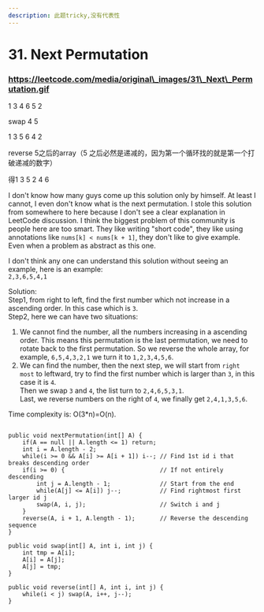 ```yaml
---
description: 此题tricky,没有代表性
---
```


# 31. Next Permutation

### https://leetcode.com/media/original\_images/31\_Next\_Permutation.gif

1 3 4 6 5 2&#x20;

swap 4 5&#x20;

1 3 5 6 4 2

reverse 5之后的array（5 之后必然是递减的，因为第一个循环找的就是第一个打破递减的数字）

得1 3 5 2 4 6



I don't know how many guys come up this solution only by himself. At least I cannot, I even don't know what is the next permutation. I stole this solution from somewhere to here because I don't see a clear explanation in LeetCode discussion. I think the biggest problem of this community is people here are too smart. They like writing "short code", they like using annotations like `nums[k] < nums[k + 1]`, they don't like to give example. Even when a problem as abstract as this one.

I don't think any one can understand this solution without seeing an example, here is an example:\
`2,3,6,5,4,1`

Solution:\
Step1, from right to left, find the first number which not increase in a ascending order. In this case which is `3`.\
Step2, here we can have two situations:

1. We cannot find the number, all the numbers increasing in a ascending order. This means this permutation is the last permutation, we need to rotate back to the first permutation. So we reverse the whole array, for example, `6,5,4,3,2,1` we turn it to `1,2,3,4,5,6`.
2. We can find the number, then the next step, we will start from `right most` to leftward, try to find the first number which is larger than `3`, in this case it is `4`.\
   Then we swap `3` and `4`, the list turn to `2,4,6,5,3,1`.\
   Last, we reverse numbers on the right of `4`, we finally get `2,4,1,3,5,6`.

Time complexity is: O(3\*n)=O(n).



```

public void nextPermutation(int[] A) {
    if(A == null || A.length <= 1) return;
    int i = A.length - 2;
    while(i >= 0 && A[i] >= A[i + 1]) i--; // Find 1st id i that breaks descending order
    if(i >= 0) {                           // If not entirely descending
        int j = A.length - 1;              // Start from the end
        while(A[j] <= A[i]) j--;           // Find rightmost first larger id j
        swap(A, i, j);                     // Switch i and j
    }
    reverse(A, i + 1, A.length - 1);       // Reverse the descending sequence
}

public void swap(int[] A, int i, int j) {
    int tmp = A[i];
    A[i] = A[j];
    A[j] = tmp;
}

public void reverse(int[] A, int i, int j) {
    while(i < j) swap(A, i++, j--);
}
```
